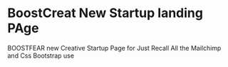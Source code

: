 # BoostCreat New Startup landing PAge

BOOSTFEAR new Creative Startup Page for Just Recall All the Mailchimp and Css Bootstrap use

